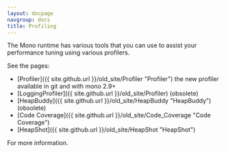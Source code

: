 ```yaml
---
layout: docpage
navgroup: docs
title: Profiling
---
```


The Mono runtime has various tools that you can use to assist your performance tuning using various profilers.

See the pages:

-   [Profiler]({{ site.github.url }}/old_site/Profiler "Profiler") the new profiler available in git and with mono 2.9+
-   [LoggingProfiler]({{ site.github.url }}/old_site/Profiler) (obsolete)
-   [HeapBuddy]({{ site.github.url }}/old_site/HeapBuddy "HeapBuddy") (obsolete)
-   [Code Coverage]({{ site.github.url }}/old_site/Code_Coverage "Code Coverage")
-   [HeapShot]({{ site.github.url }}/old_site/HeapShot "HeapShot")

For more information.
